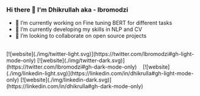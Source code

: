 ### Hi there 👋 I'm Dhikrullah aka - Ibromodzi


- 🔭 I’m currently working on Fine tuning BERT for different tasks
- 🌱 I’m currently developing my skills in NLP and CV
- 👯 I’m looking to collaborate on open source projects

<br>
[![website](./img/twitter-light.svg)](https://twitter.com/Ibromodzi#gh-light-mode-only)
[![website](./img/twitter-dark.svg)](https://twitter.com/Ibromodzi#gh-dark-mode-only)
&nbsp;&nbsp;
[![website](./img/linkedin-light.svg)](https://linkedin.com/in/dhikrulla#gh-light-mode-only)
[![website](./img/linkedin-dark.svg)](https://linkedin.com/in/dhikrulla#gh-dark-mode-only)
&nbsp;&nbsp;
